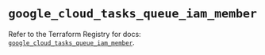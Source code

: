# `google_cloud_tasks_queue_iam_member`

Refer to the Terraform Registry for docs: [`google_cloud_tasks_queue_iam_member`](https://registry.terraform.io/providers/hashicorp/google-beta/6.20.0/docs/resources/google_cloud_tasks_queue_iam_member).
